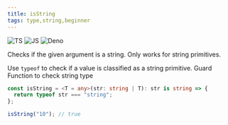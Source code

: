 ```yaml
---
title: isString
tags: type,string,beginner
---
```


![TS](https://img.shields.io/badge/supports-typescript-blue.svg?style=flat-square)
![JS](https://img.shields.io/badge/supports-javascript-yellow.svg?style=flat-square)
![Deno](https://img.shields.io/badge/supports-deno-green.svg?style=flat-square)

Checks if the given argument is a string. Only works for string primitives.

Use `typeof` to check if a value is classified as a string primitive.
Guard Function to check string type

```ts title="typescript"
const isString = <T = any>(str: string | T): str is string => {
  return typeof str === "string";
};
```

```ts title="typescript"
isString("10"); // true
```
